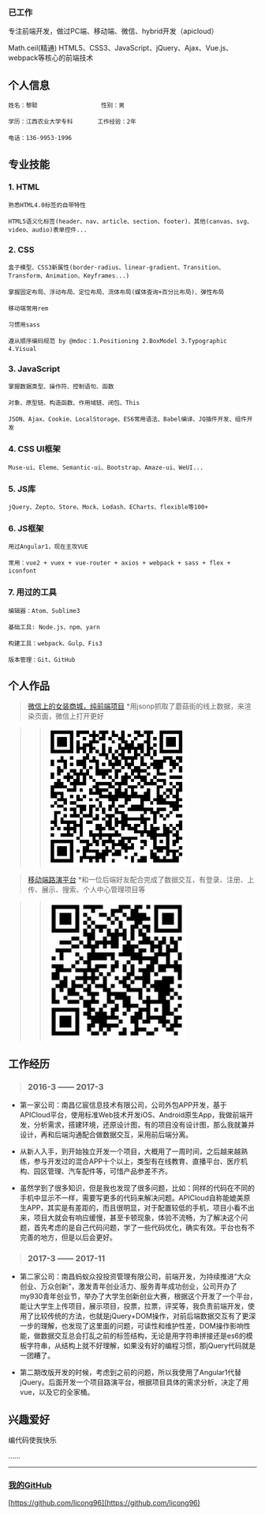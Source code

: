 ### 已工作
专注前端开发，做过PC端、移动端、微信、hybrid开发（apicloud）

Math.ceil(精通) HTML5、CSS3、JavaScript、jQuery、Ajax、Vue.js、webpack等核心的前端技术

## 个人信息  

```
姓名：黎聪                  性别：男

学历：江西农业大学专科       工作经验：2年

电话：136-9953-1996
```


## 专业技能
### 1. HTML
    熟悉HTML4.0标签的自带特性

    HTML5语义化标签(header、nav、article、section、footer)、其他(canvas、svg、video、audio)表单控件...

### 2. CSS
    盒子模型、CSS3新属性(border-radius、linear-gradient、Transition、Transform、Animation、Keyframes...)

    掌握固定布局、浮动布局、定位布局、流体布局(媒体查询+百分比布局)、弹性布局

    移动端常用rem

    习惯用sass

    遵从顺序编码规范 by @mdoc：1.Positioning 2.BoxModel 3.Typographic 4.Visual

### 3. JavaScript
    掌握数据类型、操作符、控制语句、函数

    对象、原型链、构造函数、作用域链、闭包、This
    
    JSON、Ajax、Cookie、LocalStorage、ES6常用语法、Babel编译、JQ插件开发、组件开发

### 4. CSS UI框架
    Muse-ui、Eleme、Semantic-ui、Bootstrap、Amaze-ui、WeUI...

### 5. JS库
    jQuery、Zepto、Store、Mock、Lodash、ECharts、flexible等100+

### 6. JS框架
    用过Angular1，现在主攻VUE

    常用：vue2 + vuex + vue-router + axios + webpack + sass + flex + iconfont

### 7. 用过的工具
    编辑器：Atom、Sublime3

    基础工具: Node.js、npm、yarn

    构建工具：webpack、Gulp、Fis3

    版本管理：Git、GitHub

## 个人作品

> [微信上的女装商城，纯前端项目](http://red.tianshic.com/women-wear-mall/#/list) *用jsonp抓取了蘑菇街的线上数据，来渲染页面，微信上打开更好

>> ![二维码，网络不畅可能会丢失](https://raw.githubusercontent.com/licong96/licong96.github.io/master/women-wear-mall.png)

> [移动端路演平台](http://new.my930.com/m/#/home) *和一位后端好友配合完成了数据交互，有登录、注册、上传、展示、搜索、个人中心管理项目等

>> ![二维码，网络不畅可能会丢失](https://raw.githubusercontent.com/licong96/licong96.github.io/master/mobile.png)

## 工作经历

> ### 2016-3 —— 2017-3

* 第一家公司：南昌亿宸信息技术有限公司，公司外包APP开发，基于APICloud平台，使用标准Web技术开发iOS、Android原生App，我做前端开发，分析需求，搭建环境，还原设计图，有的项目没有设计图，那么我就兼并设计，再和后端沟通配合做数据交互，采用前后端分离。

* 从新人入手，到开始独立开发一个项目，大概用了一周时间，之后越来越熟练，参与开发过的混合APP十个以上，类型有在线教育、直播平台、医疗机构、园区管理、汽车配件等，可惜产品参差不齐。

* 虽然学到了很多知识，但是我也发现了很多问题，比如：同样的代码在不同的手机中显示不一样，需要写更多的代码来解决问题。APICloud自称能媲美原生APP，其实是有差距的，而且很明显，对于配置较低的手机，项目小看不出来，项目大就会有响应缓慢，甚至卡顿现象，体验不流畅，为了解决这个问题，首先考虑的是自己代码问题，学了一些代码优化，确实有效。平台也有不完善的地方，但是以后会更好。

> ### 2017-3 —— 2017-11

* 第二家公司：南昌蚂蚁众投投资管理有限公司，前端开发，为持续推进“大众创业、万众创新”，激发青年创业活力、服务青年成功创业，公司开办了my930青年创业节，举办了大学生创新创业大赛，根据这个开发了一个平台，能让大学生上传项目，展示项目，投票，拉票，评奖等，我负责前端开发，使用了比较传统的方法，也就是jQuery+DOM操作，对前后端数据交互有了更深一步的理解，也发现了这里面的问题，可读性和维护性差，DOM操作影响性能，做数据交互总会打乱之前的标签结构，无论是用字符串拼接还是es6的模板字符串，从结构上就不好理解，如果没有好的编程习惯，那jQuery代码就是一团糟了。

* 第二期改版开发的时候，考虑到之前的问题，所以我使用了Angular1代替jQuery。后面开发一个项目路演平台，根据项目具体的需求分析，决定了用vue，以及它的全家桶。

## 兴趣爱好
编代码使我快乐

......

- - - -
### [我的GitHub](https://github.com/licong96)
[https://github.com/licong96](https://github.com/licong96)
